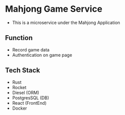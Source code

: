 # Mahjong Game Service
- This is a microservice under the Mahjong Application

## Function
- Record game data
- Authentication on game page

## Tech Stack 
- Rust
- Rocket
- Diesel (ORM)
- PostgresSQL (DB)
- React (FrontEnd)
- Docker